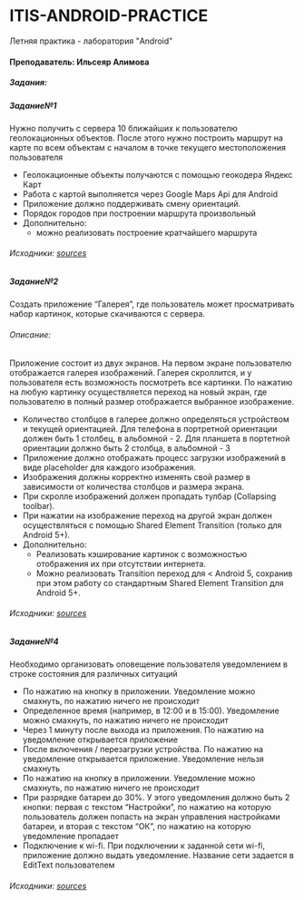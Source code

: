 # ITIS-ANDROID-PRACTICE
Летняя практика - лаборатория "Android"

#### Преподаватель: Ильсеяр Алимова

##### Задания:
##### Задание№1 
Нужно получить с сервера 10 ближайших к пользователю геолокационных объектов. После этого нужно построить маршрут на карте по всем объектам с началом в точке текущего местоположения пользователя
<ul>
<li>Геолокационные объекты получаются с помощью геокодера Яндекс Карт</li>
<li>Работа с картой выполняется через Google Maps Api для Android</li>
<li>Приложение должно поддерживать смену ориентаций.</li>
<li>Порядок городов при построении маршрута произвольный</li>
<li>Дополнительно:
  <ul>
      <li>можно реализовать построение кратчайшего маршрута</li>
  </ul>
</li>
</ul>

</ul>




###### Исходники: [sources](https://github.com/dalv666/ITIS-ANDROID-PRACTICE/tree/master/app/src/main/java/com/googlemaps/template/myapplication)

##### Задание№2

Cоздать приложение “Галерея”, где пользователь может просматривать набор картинок, которые скачиваются с сервера.
###### Описание:
Приложение состоит из двух экранов. На первом экране пользователю отображается галерея изображений. Галерея скроллится, и у пользователя есть возможность посмотреть все картинки. По нажатию на любую картинку осуществляется переход на новый экран, где пользователю в полный размер отображается выбранное изображение.

<ul>
<li>Количество столбцов в галерее должно определяться устройством и текущей ориентацией. Для телефона в портретной ориентации должен быть 1 столбец, в альбомной - 2. Для планшета в портетной ориентации должно быть 2 столбца, в альбомной - 3</li>
<li>Приложение должно отображать процесс загрузки изображений в виде placeholder для каждого изображения.</li>
<li>Изображения должны корректно изменять свой размер в зависимости от количества столбцов и размера экрана. </li>
<li>При скролле изображений должен пропадать тулбар (Collapsing toolbar).</li>
<li>При нажатии на изображение переход на другой экран должен осуществляться с помощью Shared Element Transition (только для Android 5+).</li>
<li>Дополнительно:
  <ul>
      <li>Реализовать кэширование картинок с возможностью отображения их при отсутствии интернета.</li>
      <li>Можно реализовать Transition переход для < Android 5, сохранив при этом работу со стандартным Shared Element Transition для Android 5+.</li>
  </ul>
</li>
</ul>



###### Исходники: [sources](https://github.com/dalv666/ITIS-ANDROID-PRACTICE/tree/ImageGallery/app/src/main/java/org/dalv/practice/android/itis/customgallery)
##### Задание№4 
Необходимо организовать оповещение пользователя уведомлением в строке состояния для различных ситуаций
<ul>
<li>По нажатию на кнопку в приложении. Уведомление можно смахнуть, по нажатию ничего не происходит</li>
<li>Определенное время (например, в 12:00 и в 15:00). Уведомление можно смахнуть, по нажатию ничего не происходит</li>
<li>Через 1 минуту после выхода из приложения. По нажатию на уведомление открывается приложение</li>
<li>После включения / перезагрузки устройства. По нажатию на уведомление открывается приложение. Уведомление нельзя смахнуть</li>
<li>По нажатию на кнопку в приложении. Уведомление можно смахнуть, по нажатию ничего не происходит</li>
<li>При разрядке батареи до 30%. У этого уведомления должно быть 2 кнопки: первая с текстом “Настройки”, по нажатию на которую пользователь должен попасть на экран управления настройками батареи, и вторая с текстом “ОК”, по нажатию на которую уведомление пропадает</li>
<li>Подключение к wi-fi. При подключении к заданной сети wi-fi, приложение должно выдать уведомление. Название сети задается в EditText пользователем</li>
</ul>

###### Исходники: [sources](https://github.com/dalv666/ITIS-ANDROID-PRACTICE/tree/Task%234/app/src/main/java/org/dalv/practice/android/itis/notification)
